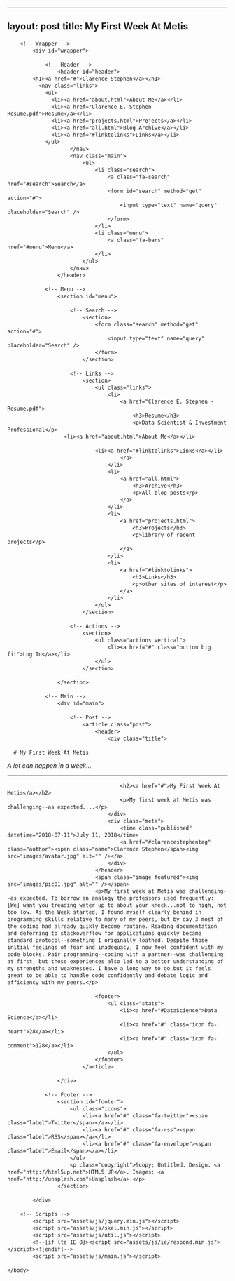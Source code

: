 <!DOCTYPE HTML>
---
layout: post
title: My First Week At Metis
---
<!--
	Future Imperfect by HTML5 UP
	html5up.net | @ajlkn
	Free for personal and commercial use under the CCA 3.0 license (html5up.net/license)

-->
<html>
	<head>
		<title>My First Week At Metis</title>
		<meta charset="utf-8" />
		<meta name="viewport" content="width=device-width, initial-scale=1" />
		<!--[if lte IE 8]><script src="assets/js/ie/html5shiv.js"></script><![endif]-->
		<link rel="stylesheet" href="assets/css/main.css" />
		<!--[if lte IE 9]><link rel="stylesheet" href="assets/css/ie9.css" /><![endif]-->
		<!--[if lte IE 8]><link rel="stylesheet" href="assets/css/ie8.css" /><![endif]-->
	</head>
	<body class="single">

		<!-- Wrapper -->
			<div id="wrapper">

				<!-- Header -->
					<header id="header">
            <h1><a href="#">Clarence Stephen</a></h1>
              <nav class="links">
                <ul>
                  <li><a href="about.html">About Me</a></li>
                  <li><a href="Clarence E. Stephen - Resume.pdf">Resume</a></li>
                  <li><a href="projects.html">Projects</a></li>
                  <li><a href="all.html">Blog Archive</a></li>
                  <li><a href="#linktolinks">Links</a></li>
                </ul>
						</nav>
						<nav class="main">
							<ul>
								<li class="search">
									<a class="fa-search" href="#search">Search</a>
									<form id="search" method="get" action="#">
										<input type="text" name="query" placeholder="Search" />
									</form>
								</li>
								<li class="menu">
									<a class="fa-bars" href="#menu">Menu</a>
								</li>
							</ul>
						</nav>
					</header>

				<!-- Menu -->
					<section id="menu">

						<!-- Search -->
							<section>
								<form class="search" method="get" action="#">
									<input type="text" name="query" placeholder="Search" />
								</form>
							</section>

						<!-- Links -->
							<section>
								<ul class="links">
									<li>
										<a href="Clarence E. Stephen - Resume.pdf">
											<h3>Resume</h3>
											<p>Data Scientist & Investment Professional</p>																			
                      <li><a href="about.html">About Me</a></li>

								<li><a href="#linktolinks">Links</a></li>
										</a>
									</li>
									<li>
										<a href="all.html">
											<h3>Archive</h3>
											<p>All blog posts</p>
										</a>
									</li>
									<li>
										<a href="projects.html">
											<h3>Projects</h3>
											<p>library of recent projects</p>
										</a>
									</li>
									<li>
										<a href="#linktolinks">
											<h3>Links</h3>
											<p>other sites of interest</p>
										</a>
									</li>
								</ul>
							</section>

						<!-- Actions -->
							<section>
								<ul class="actions vertical">
									<li><a href="#" class="button big fit">Log In</a></li>
								</ul>
							</section>

					</section>

				<!-- Main -->
					<div id="main">

						<!-- Post -->
							<article class="post">
								<header>
									<div class="title">
                  
      # My First Week At Metis
_A lot can happen in a week..._

<hr width="100%">


										<h2><a href="#">My First Week At Metis</a></h2>
										<p>My first week at Metis was challenging--as expected....</p>
									</div>
									<div class="meta">
										<time class="published" datetime="2018-07-11">July 11, 2018</time>
										<a href="#clarencestephentag" class="author"><span class="name">Clarence Stephen</span><img src="images/avatar.jpg" alt="" /></a>
									</div>
								</header>
								<span class="image featured"><img src="images/pic01.jpg" alt="" /></span>
								<p>My first week at Metis was challenging--as expected. To borrow an analogy the professors used frequently: [We] want you treading water up to about your kneck...not to high, not too low. As the Week started, I found myself clearly behind in programming skills relative to many of my peers, but by day 3 most of the coding had already quikly become routine. Reading documentation and deferring to stackoverflow for applications quickly became standard protocol--something I originally loathed. Despite those initial feelings of fear and inadequacy, I now feel confident with my code blocks. Pair programming--coding with a partner--was challenging at first, but those experiences also led to a better understanding of my strengths and weaknesses. I have a long way to go but it feels great to be able to handle code confidently and debate logic and efficiency with my peers.</p>
                
								<footer>
									<ul class="stats">
										<li><a href="#DataScience">Data Science</a></li>
										<li><a href="#" class="icon fa-heart">28</a></li>
										<li><a href="#" class="icon fa-comment">128</a></li>
									</ul>
								</footer>
							</article>

					</div>

				<!-- Footer -->
					<section id="footer">
						<ul class="icons">
							<li><a href="#" class="fa-twitter"><span class="label">Twitter</span></a></li>
							<li><a href="#" class="fa-rss"><span class="label">RSS</span></a></li>
							<li><a href="#" class="fa-envelope"><span class="label">Email</span></a></li>
						</ul>
						<p class="copyright">&copy; Untitled. Design: <a href="http://html5up.net">HTML5 UP</a>. Images: <a href="http://unsplash.com">Unsplash</a>.</p>
					</section>

			</div>

		<!-- Scripts -->
			<script src="assets/js/jquery.min.js"></script>
			<script src="assets/js/skel.min.js"></script>
			<script src="assets/js/util.js"></script>
			<!--[if lte IE 8]><script src="assets/js/ie/respond.min.js"></script><![endif]-->
			<script src="assets/js/main.js"></script>

	</body>
</html>
